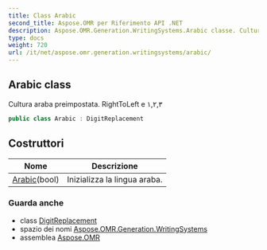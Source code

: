 ```yaml
---
title: Class Arabic
second_title: Aspose.OMR per Riferimento API .NET
description: Aspose.OMR.Generation.WritingSystems.Arabic classe. Cultura araba preimpostata. RightToLeft e ١٢٣
type: docs
weight: 720
url: /it/net/aspose.omr.generation.writingsystems/arabic/
---
```

## Arabic class

Cultura araba preimpostata. RightToLeft e ١,٢,٣

```csharp
public class Arabic : DigitReplacement
```

## Costruttori

| Nome | Descrizione |
| --- | --- |
| [Arabic](arabic/)(bool) | Inizializza la lingua araba. |

### Guarda anche

* class [DigitReplacement](../digitreplacement/)
* spazio dei nomi [Aspose.OMR.Generation.WritingSystems](../../aspose.omr.generation.writingsystems/)
* assemblea [Aspose.OMR](../../)



